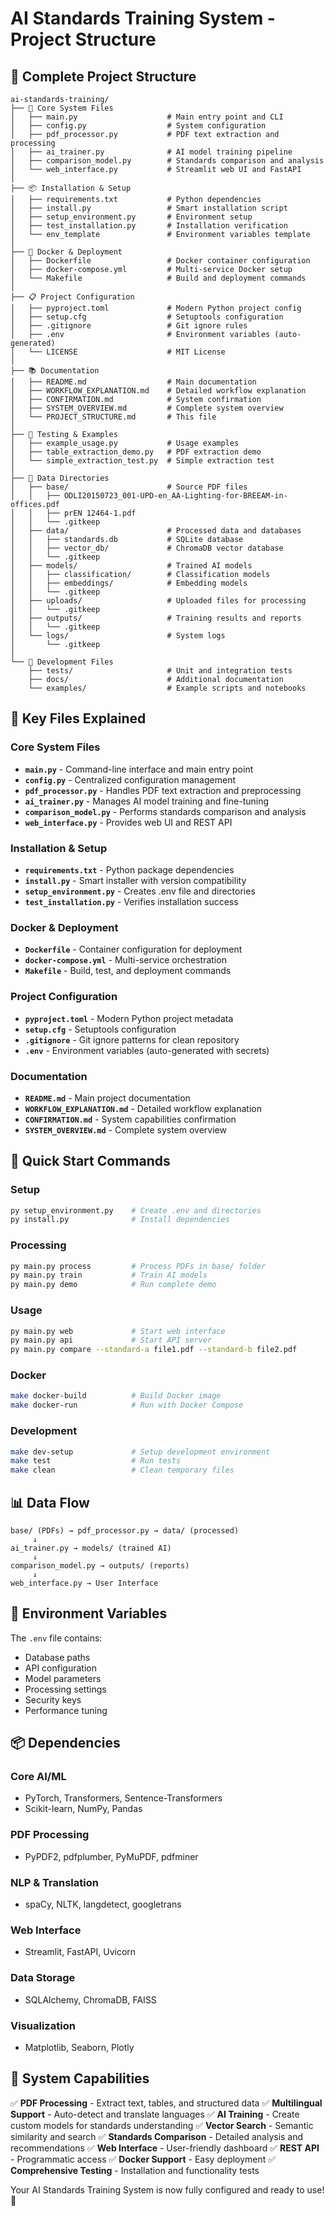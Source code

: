 # AI Standards Training System - Project Structure

## 📁 **Complete Project Structure**

```
ai-standards-training/
├── 📄 Core System Files
│   ├── main.py                    # Main entry point and CLI
│   ├── config.py                  # System configuration
│   ├── pdf_processor.py           # PDF text extraction and processing
│   ├── ai_trainer.py              # AI model training pipeline
│   ├── comparison_model.py        # Standards comparison and analysis
│   └── web_interface.py           # Streamlit web UI and FastAPI
│
├── 📦 Installation & Setup
│   ├── requirements.txt           # Python dependencies
│   ├── install.py                 # Smart installation script
│   ├── setup_environment.py       # Environment setup
│   ├── test_installation.py       # Installation verification
│   └── env_template               # Environment variables template
│
├── 🐳 Docker & Deployment
│   ├── Dockerfile                 # Docker container configuration
│   ├── docker-compose.yml         # Multi-service Docker setup
│   └── Makefile                   # Build and deployment commands
│
├── 📋 Project Configuration
│   ├── pyproject.toml             # Modern Python project config
│   ├── setup.cfg                  # Setuptools configuration
│   ├── .gitignore                 # Git ignore rules
│   ├── .env                       # Environment variables (auto-generated)
│   └── LICENSE                    # MIT License
│
├── 📚 Documentation
│   ├── README.md                  # Main documentation
│   ├── WORKFLOW_EXPLANATION.md    # Detailed workflow explanation
│   ├── CONFIRMATION.md            # System confirmation
│   ├── SYSTEM_OVERVIEW.md         # Complete system overview
│   └── PROJECT_STRUCTURE.md       # This file
│
├── 🧪 Testing & Examples
│   ├── example_usage.py           # Usage examples
│   ├── table_extraction_demo.py   # PDF extraction demo
│   └── simple_extraction_test.py  # Simple extraction test
│
├── 📁 Data Directories
│   ├── base/                      # Source PDF files
│   │   ├── ODLI20150723_001-UPD-en_AA-Lighting-for-BREEAM-in-offices.pdf
│   │   ├── prEN 12464-1.pdf
│   │   └── .gitkeep
│   ├── data/                      # Processed data and databases
│   │   ├── standards.db           # SQLite database
│   │   ├── vector_db/             # ChromaDB vector database
│   │   └── .gitkeep
│   ├── models/                    # Trained AI models
│   │   ├── classification/        # Classification models
│   │   ├── embeddings/            # Embedding models
│   │   └── .gitkeep
│   ├── uploads/                   # Uploaded files for processing
│   │   └── .gitkeep
│   ├── outputs/                   # Training results and reports
│   │   └── .gitkeep
│   └── logs/                      # System logs
│       └── .gitkeep
│
└── 🔧 Development Files
    ├── tests/                     # Unit and integration tests
    ├── docs/                      # Additional documentation
    └── examples/                  # Example scripts and notebooks
```

## 🎯 **Key Files Explained**

### **Core System Files**
- **`main.py`** - Command-line interface and main entry point
- **`config.py`** - Centralized configuration management
- **`pdf_processor.py`** - Handles PDF text extraction and preprocessing
- **`ai_trainer.py`** - Manages AI model training and fine-tuning
- **`comparison_model.py`** - Performs standards comparison and analysis
- **`web_interface.py`** - Provides web UI and REST API

### **Installation & Setup**
- **`requirements.txt`** - Python package dependencies
- **`install.py`** - Smart installer with version compatibility
- **`setup_environment.py`** - Creates .env file and directories
- **`test_installation.py`** - Verifies installation success

### **Docker & Deployment**
- **`Dockerfile`** - Container configuration for deployment
- **`docker-compose.yml`** - Multi-service orchestration
- **`Makefile`** - Build, test, and deployment commands

### **Project Configuration**
- **`pyproject.toml`** - Modern Python project metadata
- **`setup.cfg`** - Setuptools configuration
- **`.gitignore`** - Git ignore patterns for clean repository
- **`.env`** - Environment variables (auto-generated with secrets)

### **Documentation**
- **`README.md`** - Main project documentation
- **`WORKFLOW_EXPLANATION.md`** - Detailed workflow explanation
- **`CONFIRMATION.md`** - System capabilities confirmation
- **`SYSTEM_OVERVIEW.md`** - Complete system overview

## 🚀 **Quick Start Commands**

### **Setup**
```bash
py setup_environment.py    # Create .env and directories
py install.py              # Install dependencies
```

### **Processing**
```bash
py main.py process         # Process PDFs in base/ folder
py main.py train           # Train AI models
py main.py demo            # Run complete demo
```

### **Usage**
```bash
py main.py web             # Start web interface
py main.py api             # Start API server
py main.py compare --standard-a file1.pdf --standard-b file2.pdf
```

### **Docker**
```bash
make docker-build          # Build Docker image
make docker-run            # Run with Docker Compose
```

### **Development**
```bash
make dev-setup             # Setup development environment
make test                  # Run tests
make clean                 # Clean temporary files
```

## 📊 **Data Flow**

```
base/ (PDFs) → pdf_processor.py → data/ (processed)
     ↓
ai_trainer.py → models/ (trained AI)
     ↓
comparison_model.py → outputs/ (reports)
     ↓
web_interface.py → User Interface
```

## 🔧 **Environment Variables**

The `.env` file contains:
- Database paths
- API configuration
- Model parameters
- Processing settings
- Security keys
- Performance tuning

## 📦 **Dependencies**

### **Core AI/ML**
- PyTorch, Transformers, Sentence-Transformers
- Scikit-learn, NumPy, Pandas

### **PDF Processing**
- PyPDF2, pdfplumber, PyMuPDF, pdfminer

### **NLP & Translation**
- spaCy, NLTK, langdetect, googletrans

### **Web Interface**
- Streamlit, FastAPI, Uvicorn

### **Data Storage**
- SQLAlchemy, ChromaDB, FAISS

### **Visualization**
- Matplotlib, Seaborn, Plotly

## 🎯 **System Capabilities**

✅ **PDF Processing** - Extract text, tables, and structured data
✅ **Multilingual Support** - Auto-detect and translate languages
✅ **AI Training** - Create custom models for standards understanding
✅ **Vector Search** - Semantic similarity and search
✅ **Standards Comparison** - Detailed analysis and recommendations
✅ **Web Interface** - User-friendly dashboard
✅ **REST API** - Programmatic access
✅ **Docker Support** - Easy deployment
✅ **Comprehensive Testing** - Installation and functionality tests

Your AI Standards Training System is now fully configured and ready to use! 🎉


